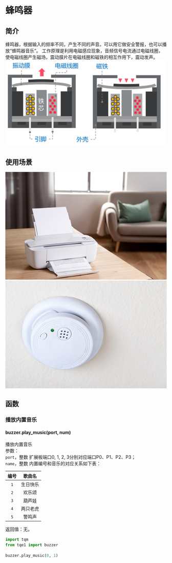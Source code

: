 # 蜂鸣器

## 简介

蜂鸣器，根据输入的频率不同，产生不同的声音。可以用它做安全警报，也可以播放“蜂鸣器音乐”。
工作原理是利用电磁感应现象，音频信号电流通过电磁线圈，使电磁线圈产生磁场，震动膜片在电磁线圈和磁铁的相互作用下，震动发声。
![蜂鸣器](img/../../../img/buzzer.png)

## 使用场景
![打印机](img/../../../img/打印机.jpeg)
![烟雾报警器](img/../../../img/烟雾报警.jpg)
## 函数

### 播放内置音乐

#### buzzer.play_music(port, num)

播放内置音乐</br>
参数：
</br>`port`，整数 扩展板端口0, 1, 2, 3分别对应端口P0、P1、P2、P3；
</br>`name`，整数 内置编号和音乐的对应关系如下表：

|编号|歌曲名|
|:---:|:---:|
|   `1`    |生日快乐|
|   `2`    |欢乐颂|
|   `3`    |葫芦娃|
|   `4`    |两只老虎|
|   `5`    |警鸣声|

返回值：无。

```py
import tqm
from tqe1 import buzzer

buzzer.play_music(0, 1)
```
